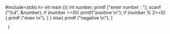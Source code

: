 #include<stdio.h>
 int main (){
     int number;
     printf ("enter number : ");
     scanf ("%d", &number);
     if (number >=0){
      printf("positive \n");
      if (number % 2==0){
         printf ("even \n");
      }
     }
     else{
      printf ("negative \n");
     }

     }
